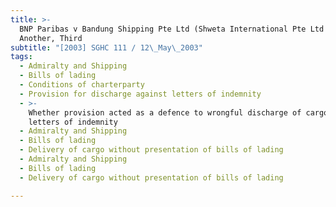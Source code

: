 ```yaml
---
title: >-
  BNP Paribas v Bandung Shipping Pte Ltd (Shweta International Pte Ltd and
  Another, Third
subtitle: "[2003] SGHC 111 / 12\_May\_2003"
tags:
  - Admiralty and Shipping
  - Bills of lading
  - Conditions of charterparty
  - Provision for discharge against letters of indemnity
  - >-
    Whether provision acted as a defence to wrongful discharge of cargo against
    letters of indemnity
  - Admiralty and Shipping
  - Bills of lading
  - Delivery of cargo without presentation of bills of lading
  - Admiralty and Shipping
  - Bills of lading
  - Delivery of cargo without presentation of bills of lading

---
```


